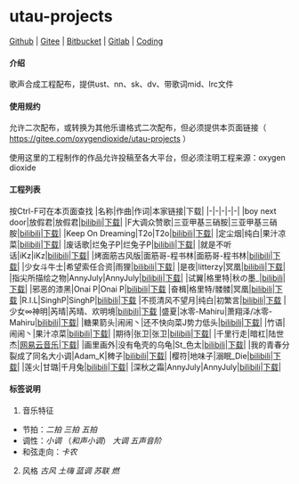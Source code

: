 # utau-projects

[Github](https://github.com/oxygen-dioxide/utau-projects) | 
[Gitee](https://gitee.com/oxygendioxide/utau-projects) | 
[Bitbucket](https://bitbucket.org/oxygendioxide/utau-projects/) | 
[Gitlab](https://gitlab.com/oxygen-dioxide/utau-projects) | 
[Coding](https://oxygen-dioxide.coding.net/public/1/utau-projects/git/files)

#### 介绍
歌声合成工程配布，提供ust、nn、sk、dv、带歌词mid、lrc文件

#### 使用规约
允许二次配布，或转换为其他乐谱格式二次配布，但必须提供本页面链接（ https://gitee.com/oxygendioxide/utau-projects ）

使用这里的工程制作的作品允许投稿至各大平台，但必须注明工程来源：oxygen dioxide

#### 工程列表
按Ctrl-F可在本页面查找
|名称|作曲|作词|本家链接|下载|
|-|-|-|-|-|
|boy next door|放假君|放假君|[bilibili](https://www.bilibili.com/video/av26327977)|[下载](./boy%20next%20door)|
|F大调众赞歌|三亚甲基三硝胺|三亚甲基三硝胺|[bilibili](https://www.bilibili.com/video/av39884712)|[下载](./F%E5%A4%A7%E8%B0%83%E4%BC%97%E8%B5%9E%E6%AD%8C)|
|Keep On Dreaming|T2o|T2o|[bilibili](https://www.bilibili.com/video/av3495177)|[下载](./Keep%20On%20Dreaming)|
|定尘烟|纯白|果汁凉菜|[bilibili](https://www.bilibili.com/video/av18125546)|[下载](./%E5%AE%9A%E5%B0%98%E7%83%9F)|
|废话歌|烂兔子P|烂兔子P|[bilibili](https://www.bilibili.com/video/av602062)|[下载](./%E5%BA%9F%E8%AF%9D%E6%AD%8C)|
|就是不听话|iKz|iKz|[bilibili](https://www.bilibili.com/video/av14969866)|[下载](./%E5%B0%B1%E6%98%AF%E4%B8%8D%E5%90%AC%E8%AF%9D)|
|烤面筋古风版|面筋哥-程书林|面筋哥-程书林|[bilibili](https://www.bilibili.com/video/av23004780)|[下载](./%E7%83%A4%E9%9D%A2%E7%AD%8B%E5%8F%A4%E9%A3%8E%E7%89%88)|
|少女斗牛士|希望索任合资|雨狸|[bilibili](https://www.bilibili.com/video/av8370772)|[下载](./%E5%B0%91%E5%A5%B3%E6%96%97%E7%89%9B%E5%A3%AB)|
|是夜|litterzy|冥凰|[bilibili](https://www.bilibili.com/video/av8072755)|[下载](./%E6%98%AF%E5%A4%9C)|
|指尖所描绘之物|AnnyJuly|AnnyJuly|[bilibili](https://www.bilibili.com/video/av54764560)|[下载](./%E6%8C%87%E5%B0%96%E6%89%80%E6%8F%8F%E7%BB%98%E4%B9%8B%E7%89%A9)|
|试翼|格里特|秋の墨_|[bilibili](https://www.bilibili.com/video/BV1ZK4y1b7Vk)|[下载](./%E8%AF%95%E7%BF%BC)|
|邪恶的漆黑|Onai P|Onai P|[bilibili](https://www.bilibili.com/video/BV1np4y1D7ws)|[下载](./%E9%82%AA%E6%81%B6%E7%9A%84%E6%BC%86%E9%BB%91)
|奋楫|格里特/髅髅|冥凰|[bilibili](https://www.bilibili.com/video/BV1xJ411x754)|[下载](./%E5%A5%8B%E6%A5%AB)
|R.I.L|SinghP|SinghP|[bilibili](https://www.bilibili.com/video/BV1EA411e7mL)|[下载](./RIL)
|不揽清风不望月|纯白|初繁言|[bilibili](https://www.bilibili.com/video/BV1Fp4y1S7vd)|[下载](./%E4%B8%8D%E6%8F%BD%E6%B8%85%E9%A3%8E%E4%B8%8D%E6%9C%9B%E6%9C%88)
|少女∞神明|芮晴|芮晴、欢明境|[bilibili](https://www.bilibili.com/video/BV1Ch411o7MZ)|[下载](./%E5%B0%91%E5%A5%B3%E7%A5%9E%E6%98%8E)
|盛夏|冰零-Mahiru|萧翔泽/冰零-Mahiru|[bilibili](https://www.bilibili.com/video/av201773213)|[下载](./%E7%9B%9B%E5%A4%8F)|
|糖果箭头|闹闹丶|还不快向菜J势力低头|[bilibili](https://www.bilibili.com/video/av584586390)|[下载](./糖果箭头)|
|竹语|闹闹丶|果汁凉菜|[bilibili](https://www.bilibili.com/video/av969746070)|[下载](./竹语)|
|期待|张卫|张卫|[bilibili](https://www.bilibili.com/video/av457733605)|[下载](./期待)|
|千里行走|暗杠|陆世杰|[网易云音乐](https://music.163.com/#/song?id=1385144622)|[下载](./千里行走)|
|画里画外|没有龟壳的乌龟|St_色太|[bilibili](https://www.bilibili.com/video/av801130122)|[下载](./画里画外)|
|我的青春分裂成了同名大小调|Adam_K|稗子|[bilibili](https://www.bilibili.com/video/av288981835)|[下载](./我的青春分裂成了同名大小调)|
|樱符|地味子|溺眠_Die|[bilibili](https://www.bilibili.com/video/av629052772)|[下载](./樱符)|
|莲火|甘璐|千月兔|[bilibili](https://www.bilibili.com/video/BV1Ky4y137Dw)|[下载](./莲火)|
|深秋之霜|AnnyJuly|AnnyJuly|[bilibili](https://www.bilibili.com/video/av419309927)|[下载](./深秋之霜)|

#### 标签说明
1. 音乐特征
- 节拍：*二拍* *三拍* *五拍*
- 调性：*小调* （*和声小调*） *大调* *五声音阶*
- 和弦走向：*卡农*

2. 风格
*古风* *土嗨* *蓝调* *苏联* *燃*